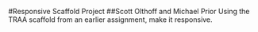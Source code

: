 #Responsive Scaffold Project
##Scott Olthoff and Michael Prior
Using the TRAA scaffold from an earlier assignment, make it responsive.
